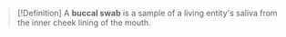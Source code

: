 >[!Definition]
>A **buccal swab** is a sample of a living entity's saliva from the inner cheek lining of the mouth. 
